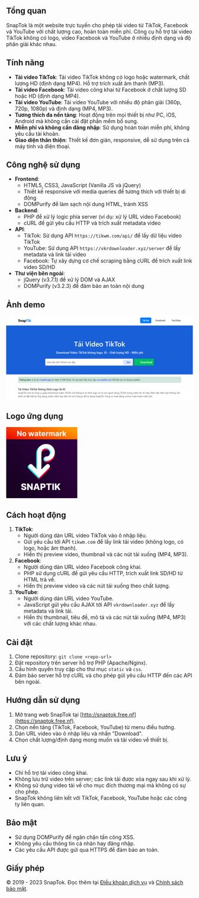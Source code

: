 ## Tổng quan
SnapTok là một website trực tuyến cho phép tải video từ TikTok, Facebook và YouTube với chất lượng cao, hoàn toàn miễn phí. Công cụ hỗ trợ tải video TikTok không có logo, video Facebook và YouTube ở nhiều định dạng và độ phân giải khác nhau.

## Tính năng
- **Tải video TikTok**: Tải video TikTok không có logo hoặc watermark, chất lượng HD (định dạng MP4). Hỗ trợ trích xuất âm thanh (MP3).
- **Tải video Facebook**: Tải video công khai từ Facebook ở chất lượng SD hoặc HD (định dạng MP4).
- **Tải video YouTube**: Tải video YouTube với nhiều độ phân giải (360p, 720p, 1080p) và định dạng (MP4, MP3).
- **Tương thích đa nền tảng**: Hoạt động trên mọi thiết bị như PC, iOS, Android mà không cần cài đặt phần mềm bổ sung.
- **Miễn phí và không cần đăng nhập**: Sử dụng hoàn toàn miễn phí, không yêu cầu tài khoản.
- **Giao diện thân thiện**: Thiết kế đơn giản, responsive, dễ sử dụng trên cả máy tính và điện thoại.

## Công nghệ sử dụng
- **Frontend**:
  - HTML5, CSS3, JavaScript (Vanilla JS và jQuery)
  - Thiết kế responsive với media queries để tương thích với thiết bị di động
  - DOMPurify để làm sạch nội dung HTML, tránh XSS
- **Backend**:
  - PHP để xử lý logic phía server (ví dụ: xử lý URL video Facebook)
  - cURL để gửi yêu cầu HTTP và trích xuất metadata video
- **API**:
  - TikTok: Sử dụng API `https://tikwm.com/api/` để lấy dữ liệu video TikTok
  - YouTube: Sử dụng API `https://vkrdownloader.xyz/server` để lấy metadata và link tải video
  - Facebook: Tự xây dựng cơ chế scraping bằng cURL để trích xuất link video SD/HD
- **Thư viện bên ngoài**:
  - jQuery (v3.7.1) để xử lý DOM và AJAX
  - DOMPurify (v3.2.3) để đảm bảo an toàn nội dung

## Ảnh demo
![Ảnh demo SnapTok](static/snapthumb.jpg)

## Logo ứng dụng
![Logo SnapTok](static/icons-192.png)

## Cách hoạt động
1. **TikTok**:
   - Người dùng dán URL video TikTok vào ô nhập liệu.
   - Gửi yêu cầu tới API `tikwm.com` để lấy link tải video (không logo, có logo, hoặc âm thanh).
   - Hiển thị preview video, thumbnail và các nút tải xuống (MP4, MP3).
2. **Facebook**:
   - Người dùng dán URL video Facebook công khai.
   - PHP sử dụng cURL để gửi yêu cầu HTTP, trích xuất link SD/HD từ HTML trả về.
   - Hiển thị preview video và các nút tải xuống theo chất lượng.
3. **YouTube**:
   - Người dùng dán URL video YouTube.
   - JavaScript gửi yêu cầu AJAX tới API `vkrdownloader.xyz` để lấy metadata và link tải.
   - Hiển thị thumbnail, tiêu đề, mô tả và các nút tải xuống (MP4, MP3) với các chất lượng khác nhau.

## Cài đặt
1. Clone repository: `git clone <repo-url>`
2. Đặt repository trên server hỗ trợ PHP (Apache/Nginx).
3. Cấu hình quyền truy cập cho thư mục `static` và `css`.
4. Đảm bảo server hỗ trợ cURL và cho phép gửi yêu cầu HTTP đến các API bên ngoài.

## Hướng dẫn sử dụng
1. Mở trang web SnapTok tại [http://snaptok.free.nf](https://snaptok.free.nf).
2. Chọn nền tảng (TikTok, Facebook, YouTube) từ menu điều hướng.
3. Dán URL video vào ô nhập liệu và nhấn "Download".
4. Chọn chất lượng/định dạng mong muốn và tải video về thiết bị.

## Lưu ý
- Chỉ hỗ trợ tải video công khai.
- Không lưu trữ video trên server; các link tải được xóa ngay sau khi xử lý.
- Không sử dụng video tải về cho mục đích thương mại mà không có sự cho phép.
- SnapTok không liên kết với TikTok, Facebook, YouTube hoặc các công ty liên quan.

## Bảo mật
- Sử dụng DOMPurify để ngăn chặn tấn công XSS.
- Không yêu cầu thông tin cá nhân hay đăng nhập.
- Các yêu cầu API được gửi qua HTTPS để đảm bảo an toàn.

## Giấy phép
© 2019 - 2023 SnapTok. Đọc thêm tại [Điều khoản dịch vụ](terms-of-service.html) và [Chính sách bảo mật](privacy-policy.html).
